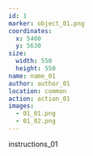 ```yaml
---
id: 1
marker: object_01.png
coordinates:
  x: 5400
  y: 5630
size:
  width: 550
  height: 550
name: name_01
author: author_01
location: common
action: action_01
images:
  - 01_01.png
  - 01_02.png
---
```


instructions_01
